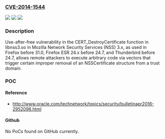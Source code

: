 ### [CVE-2014-1544](https://cve.mitre.org/cgi-bin/cvename.cgi?name=CVE-2014-1544)
![](https://img.shields.io/static/v1?label=Product&message=n%2Fa&color=blue)
![](https://img.shields.io/static/v1?label=Version&message=n%2Fa&color=blue)
![](https://img.shields.io/static/v1?label=Vulnerability&message=n%2Fa&color=brighgreen)

### Description

Use-after-free vulnerability in the CERT_DestroyCertificate function in libnss3.so in Mozilla Network Security Services (NSS) 3.x, as used in Firefox before 31.0, Firefox ESR 24.x before 24.7, and Thunderbird before 24.7, allows remote attackers to execute arbitrary code via vectors that trigger certain improper removal of an NSSCertificate structure from a trust domain.

### POC

#### Reference
- http://www.oracle.com/technetwork/topics/security/bulletinapr2016-2952098.html

#### Github
No PoCs found on GitHub currently.

